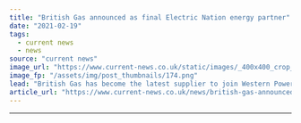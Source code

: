 ```yaml
---
title: "British Gas announced as final Electric Nation energy partner"
date: "2021-02-19"
tags: 
  - current news
  - news
source: "current news"
image_url: "https://www.current-news.co.uk/static/images/_400x400_crop_center-center/Electric-Nation-V2G-trial-image-credit-British-Gas.png"
image_fp: "/assets/img/post_thumbnails/174.png"
lead: "​British Gas has become the latest supplier to join Western Power Distribution's (WPD) vehicle-to-grid (V2G) trial, Electric Nation."
article_url: "https://www.current-news.co.uk/news/british-gas-announced-as-final-electric-nation-energy-partner?utm_source=rss-feeds&utm_medium=rss&utm_campaign=rss"
---
```


---
